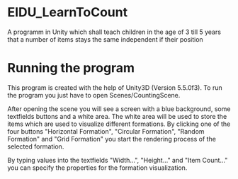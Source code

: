 # EIDU_LearnToCount
A programm in Unity which shall teach children in the age of 3 till 5 years that a number of items stays the same independent if their position

# Running the program
This program is created with the help of Unity3D (Version 5.5.0f3). To run the program you just have to open Scenes/CountingScene.

After opening the scene you will see a screen with a blue background, some textfields buttons and a white area. The white area will be used to store the items which are used to visualize different formations. By clicking one of the four buttons "Horizontal Formation", "Circular Formation", "Random Formation" and "Grid Formation" you start the rendering process of the selected formation. 

By typing values into the textfields "Width...", "Height..." and "Item Count..." you can specify the properties for the formation visualization.  
